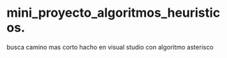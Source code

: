 # mini_proyecto_algoritmos_heuristicos.
busca camino mas corto hacho en visual studio con algoritmo asterisco 

